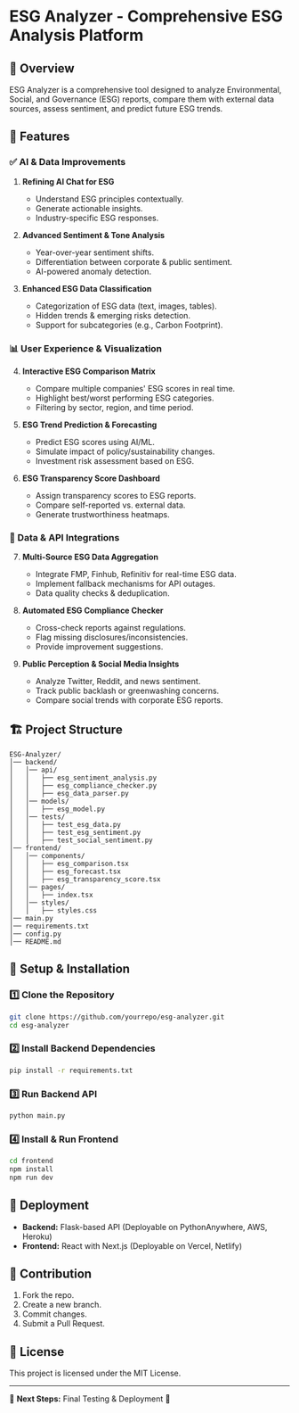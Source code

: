 # ESG Analyzer - Comprehensive ESG Analysis Platform

## 📌 Overview
ESG Analyzer is a comprehensive tool designed to analyze Environmental, Social, and Governance (ESG) reports, compare them with external data sources, assess sentiment, and predict future ESG trends.

## 🚀 Features
### ✅ AI & Data Improvements
1. **Refining AI Chat for ESG**
   - Understand ESG principles contextually.
   - Generate actionable insights.
   - Industry-specific ESG responses.

2. **Advanced Sentiment & Tone Analysis**
   - Year-over-year sentiment shifts.
   - Differentiation between corporate & public sentiment.
   - AI-powered anomaly detection.

3. **Enhanced ESG Data Classification**
   - Categorization of ESG data (text, images, tables).
   - Hidden trends & emerging risks detection.
   - Support for subcategories (e.g., Carbon Footprint).

### 📊 User Experience & Visualization
4. **Interactive ESG Comparison Matrix**
   - Compare multiple companies' ESG scores in real time.
   - Highlight best/worst performing ESG categories.
   - Filtering by sector, region, and time period.

5. **ESG Trend Prediction & Forecasting**
   - Predict ESG scores using AI/ML.
   - Simulate impact of policy/sustainability changes.
   - Investment risk assessment based on ESG.

6. **ESG Transparency Score Dashboard**
   - Assign transparency scores to ESG reports.
   - Compare self-reported vs. external data.
   - Generate trustworthiness heatmaps.

### 🔗 Data & API Integrations
7. **Multi-Source ESG Data Aggregation**
   - Integrate FMP, Finhub, Refinitiv for real-time ESG data.
   - Implement fallback mechanisms for API outages.
   - Data quality checks & deduplication.

8. **Automated ESG Compliance Checker**
   - Cross-check reports against regulations.
   - Flag missing disclosures/inconsistencies.
   - Provide improvement suggestions.

9. **Public Perception & Social Media Insights**
   - Analyze Twitter, Reddit, and news sentiment.
   - Track public backlash or greenwashing concerns.
   - Compare social trends with corporate ESG reports.

## 🏗️ Project Structure
```
ESG-Analyzer/
│── backend/
│   │── api/
│   │   ├── esg_sentiment_analysis.py
│   │   ├── esg_compliance_checker.py
│   │   ├── esg_data_parser.py
│   │── models/
│   │   ├── esg_model.py
│   │── tests/
│   │   ├── test_esg_data.py
│   │   ├── test_esg_sentiment.py
│   │   ├── test_social_sentiment.py
│── frontend/
│   │── components/
│   │   ├── esg_comparison.tsx
│   │   ├── esg_forecast.tsx
│   │   ├── esg_transparency_score.tsx
│   │── pages/
│   │   ├── index.tsx
│   │── styles/
│   │   ├── styles.css
│── main.py
│── requirements.txt
│── config.py
│── README.md
```

## 🔧 Setup & Installation
### 1️⃣ Clone the Repository
```sh
git clone https://github.com/yourrepo/esg-analyzer.git
cd esg-analyzer
```
### 2️⃣ Install Backend Dependencies
```sh
pip install -r requirements.txt
```
### 3️⃣ Run Backend API
```sh
python main.py
```
### 4️⃣ Install & Run Frontend
```sh
cd frontend
npm install
npm run dev
```

## 🚀 Deployment
- **Backend:** Flask-based API (Deployable on PythonAnywhere, AWS, Heroku)
- **Frontend:** React with Next.js (Deployable on Vercel, Netlify)

## 🤝 Contribution
1. Fork the repo.
2. Create a new branch.
3. Commit changes.
4. Submit a Pull Request.

## 📜 License
This project is licensed under the MIT License.

---
🎯 **Next Steps:** Final Testing & Deployment 🚀
